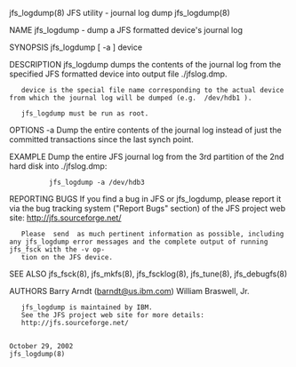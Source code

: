 jfs_logdump(8)                                                     JFS utility - journal log dump                                                     jfs_logdump(8)

NAME
       jfs_logdump - dump a JFS formatted device's journal log

SYNOPSIS
       jfs_logdump [ -a ] device

DESCRIPTION
       jfs_logdump dumps the contents of the journal log from the specified JFS formatted device into output file ./jfslog.dmp.

       device is the special file name corresponding to the actual device from which the journal log will be dumped (e.g.  /dev/hdb1 ).

       jfs_logdump must be run as root.

OPTIONS
       -a     Dump the entire contents of the journal log instead of just the committed transactions since the last synch point.

EXAMPLE
       Dump the entire JFS journal log from the 3rd partition of the 2nd hard disk into ./jfslog.dmp:

              jfs_logdump -a /dev/hdb3

REPORTING BUGS
       If you find a bug in JFS or jfs_logdump, please report it via the bug tracking system ("Report Bugs" section) of the JFS project web site:
       http://jfs.sourceforge.net/

       Please  send  as much pertinent information as possible, including any jfs_logdump error messages and the complete output of running jfs_fsck with the -v op‐
       tion on the JFS device.

SEE ALSO
       jfs_fsck(8), jfs_mkfs(8), jfs_fscklog(8), jfs_tune(8), jfs_debugfs(8)

AUTHORS
       Barry Arndt  (barndt@us.ibm.com)
       William Braswell, Jr.

       jfs_logdump is maintained by IBM.
       See the JFS project web site for more details:
       http://jfs.sourceforge.net/

                                                                          October 29, 2002                                                            jfs_logdump(8)
